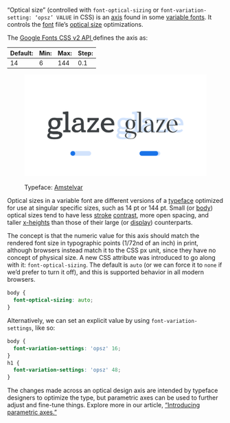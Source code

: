 
“Optical size” (controlled with `font-optical-sizing` or `font-variation-setting: ‘opsz’ VALUE` in CSS) is an [axis](/glossary/axis_in_variable_fonts) found in some [variable fonts](/glossary/variable_fonts). It controls the [font](/glossary/font) file’s [optical size](/glossary/optical_sizes) optimizations.

The [Google Fonts CSS v2 API ](https://developers.google.com/fonts/docs/css2) defines the axis as:

| Default: | Min: | Max: | Step: |
| --- | --- | --- | --- |
| 14 | 6 | 144 | 0.1 |

<figure>

![Two side-by-side type specimens of the word “glaze”, each shown with a variable axis represented beneath as a horizontal slider. The first specimen, with the slider most of the way to the left to represent a lower value on the axis, shows a small (or body-like) optical size. The second specimen, with the slider most of the way to the right to represent a higher value on the axis, shows a large (or display-like) optical size, with a shorter x-height and greater stroke contrast.](images/thumbnail.svg)

<figcaption>Typeface: <a href="https://github.com/googlefonts/amstelvar">Amstelvar</a></figcaption>

</figure>

Optical sizes in a variable font are different versions of a [typeface](/glossary/typeface) optimized for use at singular specific sizes, such as 14 pt or 144 pt. Small (or [body](/glossary/body)) optical sizes tend to have less [stroke](/glossary/stroke) [contrast](/glossary/contrast), more open spacing, and taller [x-heights](/glossary/x_height) than those of their large (or [display](/glossary/display)) counterparts.

The concept is that the numeric value for this axis should match the rendered font size in typographic points (1/72nd of an inch) in print, although browsers instead match it to the CSS px unit, since they have no concept of physical size. A new CSS attribute was introduced to go along with it: `font-optical-sizing`. The default is `auto` (or we can force it to `none` if we’d prefer to turn it off), and this is supported behavior in all modern browsers.

```css
body {
  font-optical-sizing: auto;
}
```

Alternatively, we can set an explicit value by using `font-variation-settings`, like so:

```css
body {
  font-variation-settings: 'opsz' 16;
}
h1 {
  font-variation-settings: 'opsz' 48;
}
```

The changes made across an optical design axis are intended by typeface designers to optimize the type, but parametric axes can be used to further adjust and fine-tune things. Explore more in our article, [“Introducing parametric axes.”](/lessons/using_type/introducing_parametric_axes)
